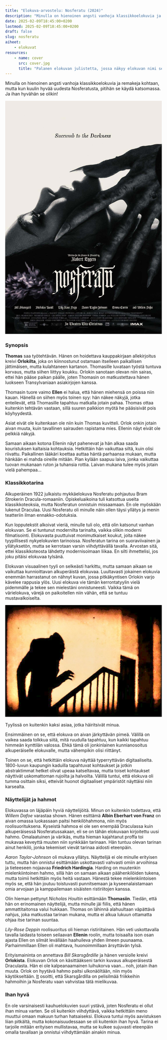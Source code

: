 ```yaml
---
title: "Elokuva-arvostelu: Nosferatu (2024)"
description: "Minulla on hienoinen angsti vanhoja klassikkoelokuvia ja remakeja kohtaan, mutta kun kuulin hyvää uudesta Nosferatusta, pitihän se käydä katsomassa. Ja ihan hyvähän se olikin!"
date: 2025-02-09T18:45:00+0200
lastmod: 2025-02-09T18:45:00+0200
draft: false
slug: nosferatu
aiheet:
    - elokuvat
resources:
    - name: cover
      src: cover.jpg
      title: "Palanen elokuvan julistetta, jossa näkyy elokuvan nimi sekä Orlokin sormet."
---
```

Minulla on hienoinen angsti vanhoja klassikkoelokuvia ja remakeja kohtaan, mutta kun kuulin hyvää uudesta Nosferatusta, pitihän se käydä katsomassa. Ja ihan hyvähän se olikin!

<!--more-->

![Elokuvan juliste](juliste.jpg)

### Synopsis

**Thomas** saa työtehtävän. Hänen on hoidettava kauppakirjaan allekirjoitus kreivi **Orlokilta**, joka on kiinnostunut ostamaan itselleen paikallisen jättimäisen, mutta kulahtaneen kartanon. Thomasille luvataan työstä tuntuva korvaus, mutta siihen liittyy koukku. Orlokin sanotaan olevan niin sairas, ettei hän pääse paikan päälle, joten Thomasin on matkustettava hänen luokseen Transylvaniaan asiakirjojen kanssa.

Thomasin tuore vaimo **Ellen** ei halua, että hänen miehensä on poissa niin kauan. Hänellä on siihen myös toinen syy: hän näkee näkyjä, jotka enteilevät, että Thomasille tapahtuu matkalla jotain pahaa. Thomas ottaa kuitenkin tehtävän vastaan, sillä suuren palkkion myötä he pääsisivät pois köyhyydestä.

Asiat eivät ole kuitenkaan ole niin kuin Thomas kuvitteli. Orlok onkin jotain aivan muuta, kuin tavallinen sairauden rapistama mies. Ellenin näyt eivät ole pelkkiä näkyjä.

Samaan aikaan kotona Ellenin näyt pahenevat ja hän alkaa saada kouristuksen kaltaisia kohtauksia. Hetkittäin hän vaikuttaa siltä, kuin olisi riivattu. Paikallinen lääkäri koettaa auttaa häntä parhaansa mukaan, mutta hänkään ei mahda oireille mitään. Pian kylään saapuu laiva, jonka vaikuttaa tuovan mukanaan ruton ja tuhansia rottia. Laivan mukana tulee myös jotain vielä pahempaa...

### Klassikkotarina

Alkuperäinen 1922 julkaistu mykkäelokuva Nosferatu pohjautuu Bram Strokerin Dracula-romaaniin. Opiskeluaikoina tuli katsottua useita klassikkoteoksia, mutta Nosferatun onnistuin missaamaan. En ole myöskään lukenut Draculaa. Uusi Nosferatu oli minulle näin ollen täysi yllätys ja menin teatteriin ilman ennakko-odotuksia.

Kun lopputekstit alkoivat vieriä, minulle tuli olo, että olin katsonut vanhan elokuvan. Se ei tuntunut modernilta tarinalta, vaikka olikin moderni filmatisointi. Elokuvasta puuttuivat monimutkaiset koukut, joita näkee tyypillisesti nykyelokuvien tarinoissa. Nosferatun tarina on suoraviivainen ja yllätyksetön, mutta se kerrotaan varsin viihdyttävällä tavalla. Arvostan sitä, ettei klassikkoteosta lähdetty modernisoimaan liikaa. En silti ihmettelisi, jos joku pitäisi elokuvaa tylsänä.

Elokuvan visuaalinen tyyli on selkeästi harkittu, mutta samaan aikaan se vaikuttaa kunnioittavan alkuperäistä elokuvaa. Luultavasti jokainen elokuvia enemmän harrastanut on nähnyt kuvan, jossa pitkäkyntisen Orlokin varjo kävelee rappusia ylös. Uusi elokuva vie tämän kerrontatyylin vielä pidemmälle ja tekee sen mielestäni onnistuneesti. Vaikka tämä on värielokuva, värejä on paikoitellen niin vähän, että se tuntuu mustavalkoiselta.

![Alkuperäisen Nosferatun kohtaus, jossa Orlok kävelee rappusia ylös, mutta hänestä näkyy vain varjojen piirtämät silhuetit](rappuset.jpg "Kohtaus alkuperäisestä Nosferatusta.")

Tyylissä on kuitenkin kaksi asiaa, jotka häiritsivät minua.

Ensimmäinen on se, että elokuva on aivan järkyttävän pimeä. Välillä on vaikea saada tolkkua siitä, mitä ruudulla tapahtuu, kun kaikki tapahtuu himmeän kynttilän valossa. Ehkä tämä oli jonkinlainen kunnianosoitus alkuperäiselle elokuvalle, mutta vähempikin olisi riittänyt.

Toinen on se, että hetkittäin elokuva näyttää typerryttävän digitaaliselta. 1800-luvun kaupungin kaduilla tapahtuvat kohtaukset ja jotkin abstraktimmat hetket olivat upeaa katseltavaa, mutta toiset kohtaukset näyttivät uskomattoman rujoilta ja halvoilta. Välillä tuntui, että elokuva oli tumma osittain siksi, etteivät huonot digitaaliset ympäristöt näyttäisi niin karsealta.

### Näyttelijät ja hahmot

Elokuvassa on läjäpäin hyviä näyttelijöitä. Minun on kuitenkin todettava, että *Willem Dafoe* varastaa shown. Hänen esittämä **Albin Eberhart von Franz** on aivan omassa luokassaan paitsi henkilöhahmona, niin myös roolisuorituksena. Kyseistä hahmoa ei ole sen enempää Draculassa kuin alkuperäisessä Nosferatussakaan, eli se on tähän elokuvaan kirjoitettu uusi hahmo. Omalaatuinen ja värikäs, mutta hieman kajahtanut proffa toi mukavaa keveyttä muuten niin synkkään tarinaan. Hän tuntuu olevan tarinan ainut henkilö, jonka tekemiset vievät tarinaa aidosti eteenpäin.

*Aaron Taylor-Johnson* oli mukava yllätys. Näyttelijä ei ole minulle erityisen tuttu, mutta hän onnistui esittämään uskottavasti vahvasti omiin arvoihinsa ja tieteeseen nojaavaa **Friedrich Hardingia**. Harding on muutenkin mielenkiintoinen hahmo, sillä hän on samaan aikaan päähenkilöiden tukena, mutta toimii hetkittäin myös heitä vastaan. Hänestä tekee mielenkiintoisen myös se, että hän joutuu toistuvasti punnitsemaan ja kyseenalaistamaan omia arvojaan ja kamppailemaan sisäisten ristiriitojen kanssa.

Olin hieman pettynyt *Nicholas Houltin* esittämään **Thomasiin**. Tiedän, että hän on erinomainen näyttelijä, mutta minulle jäi fiilis, että hänen ammattitaitonsa valui hukkaan. Thomas on lähinnä alahuultaan väpättävä nahjus, joka matkustaa tarinan mukana, mutta ei alkua lukuun ottamatta ohjaa itse tarinan suuntaa.

*Lily-Rose Deppin* roolisuoritus oli hieman ristiriitainen. Hän veti uskottavalla tavalla laidasta toiseen seilaavan **Ellenin** roolin, mutta toisaalta ison osan ajasta Ellen on silmät levällään haahuileva yhden ilmeen puunaama. Parhaimmillaan Ellen oli mahtava, huonoimmillaan ärsyttävän tylsä.

Erityismaininta on annettava *Bill Skarsgårdille* ja hänen versiolle kreivi **Orlokista**. Elokuvan Orlok on käsittääkseni tarkin kuvaus alkuperäisestä Draculasta. Hän ei ole kalpeanaamainen luihukorva vaan... noh, jotain ihan muuta. Orlok on hyytävä hahmo paitsi ulkonäöltään, niin myös käytökseltään. [It](https://www.imdb.com/title/tt1396484/) osoitti, että Skarsgårdilla on pelisilmää friikkeihin hahmoihin ja Nosferatu vaan vahvistaa tätä mielikuvaa.

### Ihan hyvä

En ole varsinaisesti kauhuelokuvien suuri ystävä, joten Nosferatu ei ollut ihan minua varten. Se oli kuitenkin viihdyttävä, vaikka hetkittäin meno muuttui omaan makuun turhan hatsaiseksi. Elokuva tuntui myös aavistuksen liian pitkältä, mutta kokonaisuudessaan se oli kuitenkin ihan hyvä. Tarina ei tarjoile mitään erityisen mullistavaa, mutta se kulkee sujuvasti eteenpäin omalla tavallaan ja onnistui viihdyttämään ainakin minua.


